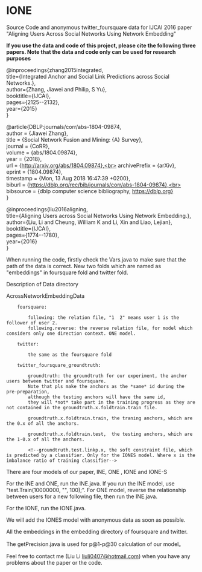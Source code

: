 # IONE
Source Code and anonymous twitter_foursquare data for IJCAI 2016 paper "Aligning Users Across Social Networks Using Network Embedding"

<b>If you use the data and code of this project, please cite the following three papers. Note that the data and code only can be used for research purposes</b>

@inproceedings{zhang2015integrated,<br>
  title={Integrated Anchor and Social Link Predictions across Social Networks.},<br>
  author={Zhang, Jiawei and Philip, S Yu},<br>
  booktitle={IJCAI},<br>
  pages={2125--2132},<br>
  year={2015}<br>
}<br>

@article{DBLP:journals/corr/abs-1804-09874,<br>
  author    = {Jiawei Zhang},<br>
  title     = {Social Network Fusion and Mining: {A} Survey},<br>
  journal   = {CoRR},<br>
  volume    = {abs/1804.09874},<br>
  year      = {2018},<br>
  url       = {http://arxiv.org/abs/1804.09874},<br>
  archivePrefix = {arXiv},<br>
  eprint    = {1804.09874},<br>
  timestamp = {Mon, 13 Aug 2018 16:47:39 +0200},<br>
  biburl    = {https://dblp.org/rec/bib/journals/corr/abs-1804-09874},<br>
  bibsource = {dblp computer science bibliography, https://dblp.org}<br>
}<br>

@inproceedings{liu2016aligning,<br>
  title={Aligning Users across Social Networks Using Network Embedding.},<br>
  author={Liu, Li and Cheung, William K and Li, Xin and Liao, Lejian},<br>
  booktitle={IJCAI},<br>
  pages={1774--1780},<br>
  year={2016}<br>
}<br>

When running the code, firstly check the Vars.java to make sure that the path of the data is correct. New two folds which are named as "embeddings" in foursquare fold and twitter fold.

Description of Data directory

   AcrossNetworkEmbeddingData
   
   		foursquare:
   		
   			following: the relation file, "1  2" means user 1 is the follower of user 2.  			   			
   			following.reverse: the reverse relation file, for model which considers only one direction context. ONE model.
   			
   		twitter:
   		
   			the same as the foursquare fold
   			
   		twitter_foursquare_groundtruth:
   		
   			groundtruth: the groundtruth for our experiment, the anchor users between twitter and foursquare. 
   			Note that pls make the anchors as the *same* id during the pre-preparation, 
   			although the testing anchors will have the same id, 
   			they will *not* take part in the training progress as they are not contained in the groundtruth.x.foldtrain.train file.	
   			
   			groundtruth.x.foldtrain.train, the traning anchors, which are the 0.x of all the anchors.
   			
   			groundtruth.x.foldtrain.test,  the testing anchors, which are the 1-0.x of all the anchors.
   			
   			<!--groundtruth.test.linkp.x, the soft constraint file, which is predicted by a classifier. Only for the IONES model. Where x is the imbalance ratio of training classifier-->
   			

There are four models of our paper, INE, ONE , IONE and IONE-S

For the INE and ONE, run the INE.java. If you run the INE model, use "test.Train(10000000, "", 100);". For ONE model, reverse the relationship between users for a new following file, then run the INE.java.
<!--modify the code as "test.Train(10000000, ".reverse", 100);".-->

For the IONE, run the IONE.java.

<!--For the IONES, run the IONES.java-->

<!--If you want to test the performance of the models with different interops, add the postfix to the Train function. For example,
"test.Train(10000000, ".0.1", 100);".-->

We will add the IONES model with anonymous data as soon as possible.

All the embeddings in the embedding directory of foursquare and twitter.

The getPrecision.java is used for p@1-p@30 calculation of our model。

Feel free to contact me (Liu Li liuli0407@hotmail.com) when you have any problems about the paper or the code. 
